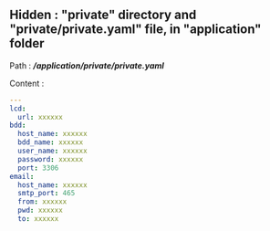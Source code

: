 ## Hidden : "private" directory and "private/private.yaml" file, in "application" folder

Path : ***/application/private/private.yaml***

Content :

```yaml
---
lcd:
  url: xxxxxx
bdd:
  host_name: xxxxxx
  bdd_name: xxxxxx
  user_name: xxxxxx
  password: xxxxxx
  port: 3306
email:
  host_name: xxxxxx
  smtp_port: 465
  from: xxxxxx
  pwd: xxxxxx
  to: xxxxxx
```